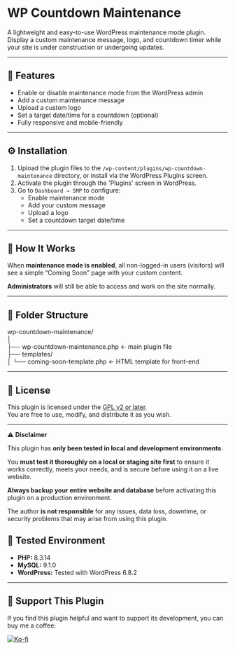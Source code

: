 # WP Countdown Maintenance

A lightweight and easy-to-use WordPress maintenance mode plugin. Display a custom maintenance message, logo, and countdown timer while your site is under construction or undergoing updates.

---

## 🧩 Features

- Enable or disable maintenance mode from the WordPress admin
- Add a custom maintenance message
- Upload a custom logo
- Set a target date/time for a countdown (optional)
- Fully responsive and mobile-friendly

---

## ⚙️ Installation

1. Upload the plugin files to the `/wp-content/plugins/wp-countdown-maintenance` directory, or install via the WordPress Plugins screen.
2. Activate the plugin through the 'Plugins' screen in WordPress.
3. Go to `Dashboard → SMP` to configure:
   - Enable maintenance mode
   - Add your custom message
   - Upload a logo
   - Set a countdown target date/time

---

## 🔧 How It Works

When **maintenance mode is enabled**, all non-logged-in users (visitors) will see a simple “Coming Soon” page with your custom content.

**Administrators** will still be able to access and work on the site normally.

---

## 📁 Folder Structure

wp-countdown-maintenance/  
│  
├── wp-countdown-maintenance.php ← main plugin file  
├── templates/  
│ └── coming-soon-template.php ← HTML template for front-end

---

## 📝 License

This plugin is licensed under the [GPL v2 or later](https://www.gnu.org/licenses/gpl-2.0.html).  
You are free to use, modify, and distribute it as you wish.

---

⚠️ **Disclaimer**

This plugin has **only been tested in local and development environments**.

You **must test it thoroughly on a local or staging site first** to ensure it works correctly, meets your needs, and is secure before using it on a live website.

**Always backup your entire website and database** before activating this plugin on a production environment.

The author **is not responsible** for any issues, data loss, downtime, or security problems that may arise from using this plugin.

## 🧪 Tested Environment

- **PHP:** 8.3.14
- **MySQL:** 9.1.0
- **WordPress:** Tested with WordPress 6.8.2

---

## 💖 Support This Plugin

If you find this plugin helpful and want to support its development, you can buy me a coffee:

[![Ko-fi](https://ko-fi.com/img/githubbutton_sm.svg)](https://ko-fi.com/dreidgon)
